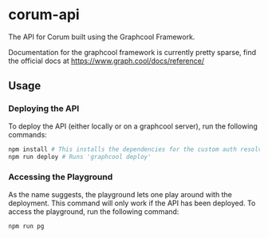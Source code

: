 # corum-api
The API for Corum built using the Graphcool Framework.

Documentation for the graphcool framework is currently pretty sparse, find the official docs at https://www.graph.cool/docs/reference/

## Usage

### Deploying the API
To deploy the API (either locally or on a graphcool server), run the following commands:

```bash
npm install # This installs the dependencies for the custom auth resolvers
npm run deploy # Runs 'graphcool deploy'
```

### Accessing the Playground
As the name suggests, the playground lets one play around with the deployment. 
This command will only work if the API has been deployed.
To access the playground, run the following command:

```
npm run pg
```